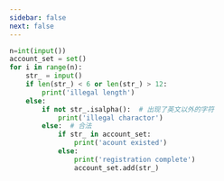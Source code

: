 ```yaml
---
sidebar: false
next: false
---
```

<BlogInfo/>






```python
n=int(input())
account_set = set()
for i in range(n):
    str_ = input()
    if len(str_) < 6 or len(str_) > 12:
        print('illegal length')
    else:
        if not str_.isalpha():  # 出现了英文以外的字符
            print('illegal charactor')
        else:  # 合法
            if str_ in account_set:
                print('acount existed')
            else:
                print('registration complete')
                account_set.add(str_)

```






<ActionBox />
        
<style>#top-box {margin-top:0.5rem!important;}</style>